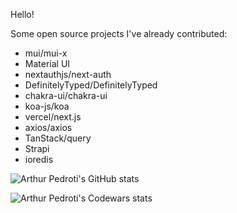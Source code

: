 Hello!

Some open source projects I've already contributed:

- mui/mui-x
- Material UI
- nextauthjs/next-auth
- DefinitelyTyped/DefinitelyTyped
- chakra-ui/chakra-ui
- koa-js/koa
- vercel/next.js
- axios/axios
- TanStack/query
- Strapi
- ioredis


![Arthur Pedroti's GitHub stats](https://github-readme-stats.vercel.app/api?username=ArthurPedroti&show_icons=true&theme=tokyonight)

![Arthur Pedroti's Codewars stats](https://www.codewars.com/users/ArthurPedroti/badges/large)
